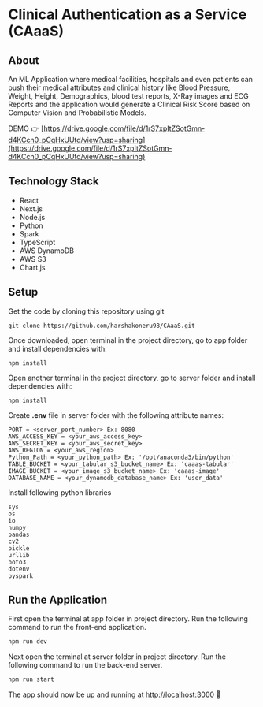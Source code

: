 # Clinical Authentication as a Service (CAaaS)

## About
An ML Application where medical facilities, hospitals and even patients can push their medical attributes and clinical history like Blood Pressure, Weight, Height, Demographics, blood test reports, X-Ray images and ECG Reports and the application would generate a Clinical Risk Score based on Computer Vision and Probabilistic Models.

DEMO 👉  [https://drive.google.com/file/d/1rS7xpItZSotGmn-d4KCcn0_pCqHxUUtd/view?usp=sharing](https://drive.google.com/file/d/1rS7xpItZSotGmn-d4KCcn0_pCqHxUUtd/view?usp=sharing)

## Technology Stack
- React
- Next.js
- Node.js
- Python
- Spark
- TypeScript
- AWS DynamoDB
- AWS S3
- Chart.js

## Setup
Get the code by cloning this repository using git
```
git clone https://github.com/harshakoneru98/CAaaS.git
```
Once downloaded, open terminal in the project directory, go to app folder and install dependencies with:
```
npm install
```
Open another terminal in the project directory, go to server folder and install dependencies with:
```
npm install
```
Create **.env** file in server folder with the following attribute names:
```
PORT = <server_port_number> Ex: 8080
AWS_ACCESS_KEY = <your_aws_access_key>
AWS_SECRET_KEY = <your_aws_secret_key>
AWS_REGION = <your_aws_region>
Python_Path = <your_python_path> Ex: '/opt/anaconda3/bin/python'
TABLE_BUCKET = <your_tabular_s3_bucket_name> Ex: 'caaas-tabular'
IMAGE_BUCKET = <your_image_s3_bucket_name> Ex: 'caaas-image'
DATABASE_NAME = <your_dynamodb_database_name> Ex: 'user_data'
```
Install following python libraries
```
sys
os
io
numpy
pandas
cv2
pickle
urllib
boto3
dotenv
pyspark
```
## Run the Application
First open the terminal at app folder in project directory. Run the following command to run the front-end application.
``` bash
npm run dev
```
Next open the terminal at server folder in project directory. Run the following command to run the back-end server.
``` bash
npm run start
```
The app should now be up and running at [http://localhost:3000](http://localhost:3000/)  🚀